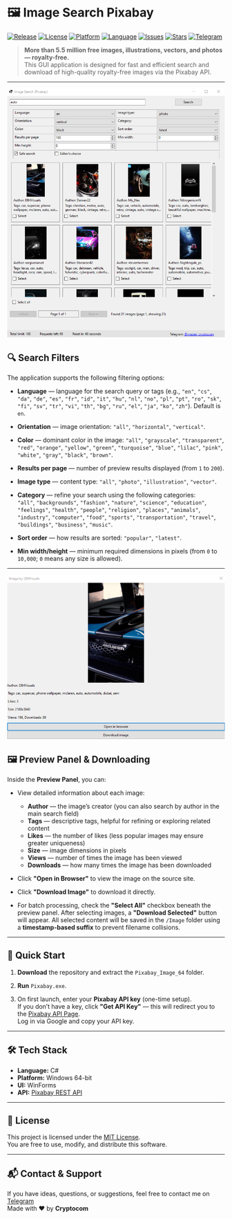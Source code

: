 # 🖼️ Image Search Pixabay

[![Release](https://img.shields.io/github/v/release/Master-Cryptocom/Pixabay_Image?label=release&logo=github)](https://github.com/Master-Cryptocom/Pixabay_Image/releases)
[![License](https://img.shields.io/github/license/Master-Cryptocom/Pixabay_Image?color=blue)](LICENSE)
[![Platform](https://img.shields.io/badge/platform-Windows%2064--bit-blue?logo=windows)]()
[![Language](https://img.shields.io/badge/made%20with-C%23-purple?logo=c-sharp)]()
[![Issues](https://img.shields.io/github/issues/Master-Cryptocom/Pixabay_Image?color=orange)](https://github.com/Master-Cryptocom/Pixabay_Image/issues)
[![Stars](https://img.shields.io/github/stars/Master-Cryptocom/Pixabay_Image?style=social)](https://github.com/Master-Cryptocom/Pixabay_Image/stargazers)
[![Telegram](https://img.shields.io/badge/Contact-Telegram-blue?logo=telegram)](https://t.me/master_cryptocom)

> **More than 5.5 million free images, illustrations, vectors, and photos — royalty-free.**  
> This GUI application is designed for fast and efficient search and download of high-quality royalty-free images via the Pixabay API.

---

![Main UI](Screenshots/1.png)

## 🔍 Search Filters

The application supports the following filtering options:

- **Language** — language for the search query or tags (e.g., `"en"`, `"cs"`, `"da"`, `"de"`, `"es"`, `"fr"`, `"id"`, `"it"`, `"hu"`, `"nl"`, `"no"`, `"pl"`, `"pt"`, `"ro"`, `"sk"`, `"fi"`, `"sv"`, `"tr"`, `"vi"`, `"th"`, `"bg"`, `"ru"`, `"el"`, `"ja"`, `"ko"`, `"zh"`). Default is `en`.

- **Orientation** — image orientation: `"all"`, `"horizontal"`, `"vertical"`.

- **Color** — dominant color in the image:
  `"all"`, `"grayscale"`, `"transparent"`, `"red"`, `"orange"`, `"yellow"`, `"green"`, `"turquoise"`, `"blue"`, `"lilac"`, `"pink"`, `"white"`, `"gray"`, `"black"`, `"brown"`.

- **Results per page** — number of preview results displayed (from `1` to `200`).

- **Image type** — content type: `"all"`, `"photo"`, `"illustration"`, `"vector"`.

- **Category** — refine your search using the following categories:  
  `"all"`, `"backgrounds"`, `"fashion"`, `"nature"`, `"science"`, `"education"`, `"feelings"`, `"health"`, `"people"`, `"religion"`, `"places"`, `"animals"`, `"industry"`, `"computer"`, `"food"`, `"sports"`, `"transportation"`, `"travel"`, `"buildings"`, `"business"`, `"music"`.

- **Sort order** — how results are sorted: `"popular"`, `"latest"`.

- **Min width/height** — minimum required dimensions in pixels (from `0` to `10,000`; `0` means any size is allowed).

---

![Preview Panel](Screenshots/2.png)

## 🖼️ Preview Panel & Downloading

Inside the **Preview Panel**, you can:

- View detailed information about each image:
  - **Author** — the image’s creator (you can also search by author in the main search field)
  - **Tags** — descriptive tags, helpful for refining or exploring related content
  - **Likes** — the number of likes (less popular images may ensure greater uniqueness)
  - **Size** — image dimensions in pixels
  - **Views** — number of times the image has been viewed
  - **Downloads** — how many times the image has been downloaded

- Click **"Open in Browser"** to view the image on the source site.

- Click **"Download Image"** to download it directly.

- For batch processing, check the **"Select All"** checkbox beneath the preview panel. After selecting images, a **"Download Selected"** button will appear. All selected content will be saved in the `/Image` folder using a **timestamp-based suffix** to prevent filename collisions.

---

## 🚀 Quick Start

1. **Download** the repository and extract the `Pixabay_Image_64` folder.  
2. **Run** `Pixabay.exe`.

3. On first launch, enter your **Pixabay API key** (one-time setup).  
   If you don’t have a key, click **"Get API Key"** — this will redirect you to the [Pixabay API Page](https://pixabay.com/api/docs/).  
   Log in via Google and copy your API key.

---

## 🛠️ Tech Stack

- **Language:** C#
- **Platform:** Windows 64-bit
- **UI:** WinForms
- **API:** [Pixabay REST API](https://pixabay.com/api/docs/)

---

## 📄 License

This project is licensed under the [MIT License](LICENSE).  
You are free to use, modify, and distribute this software.

---

## 📬 Contact & Support

If you have ideas, questions, or suggestions, feel free to contact me on [Telegram](https://t.me/master_cryptocom)  
Made with ❤️ by **Cryptocom**
